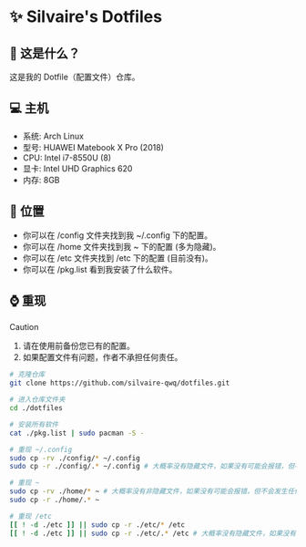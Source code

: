 # ✨ Silvaire's Dotfiles

## 🤔 这是什么？
这是我的 Dotfile（配置文件）仓库。

## 💻 主机
- 系统: Arch Linux
- 型号: HUAWEI Matebook X Pro (2018)
- CPU: Intel i7-8550U (8)
- 显卡: Intel UHD Graphics 620
- 内存: 8GB

## 🧐 位置
- 你可以在 /config 文件夹找到我 ~/.config 下的配置。
- 你可以在 /home 文件夹找到我 ~ 下的配置 (多为隐藏)。
- 你可以在 /etc 文件夹找到 /etc 下的配置 (目前没有)。
- 你可以在 /pkg.list 看到我安装了什么软件。

## ⌚ 重现
> [!CAUTION]
> 1. 请在使用前备份您已有的配置。
> 2. 如果配置文件有问题，作者不承担任何责任。
```bash
# 克隆仓库
git clone https://github.com/silvaire-qwq/dotfiles.git

# 进入仓库文件夹
cd ./dotfiles

# 安装所有软件
cat ./pkg.list | sudo pacman -S -

# 重现 ~/.config
sudo cp -rv ./config/* ~/.config
sudo cp -r ./config/.* ~/.config # 大概率没有隐藏文件，如果没有可能会报错，但不会发生任何改变。

# 重现 ~
sudo cp -rv ./home/* ~ # 大概率没有非隐藏文件，如果没有可能会报错，但不会发生任何改变。
sudo cp -r ./home/.* ~

# 重现 /etc
[[ ! -d ./etc ]] || sudo cp -r ./etc/* /etc
[[ ! -d ./etc ]] || sudo cp -r ./etc/.* /etc # 大概率没有隐藏文件，如果没有可能会报错，但不会发生任何改变。
```
